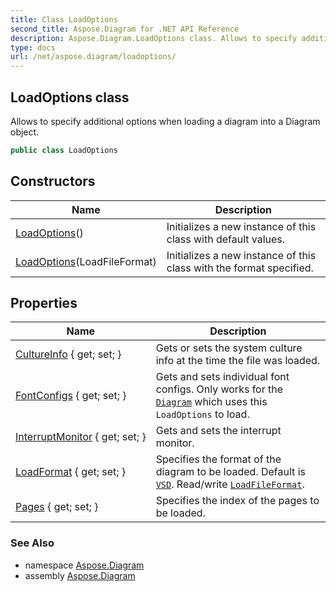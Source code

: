 ```yaml
---
title: Class LoadOptions
second_title: Aspose.Diagram for .NET API Reference
description: Aspose.Diagram.LoadOptions class. Allows to specify additional options when loading a diagram into a Diagram object
type: docs
url: /net/aspose.diagram/loadoptions/
---
```

## LoadOptions class

Allows to specify additional options when loading a diagram into a Diagram object.

```csharp
public class LoadOptions
```

## Constructors

| Name | Description |
| --- | --- |
| [LoadOptions](loadoptions/#constructor)() | Initializes a new instance of this class with default values. |
| [LoadOptions](loadoptions/#constructor_1)(LoadFileFormat) | Initializes a new instance of this class with the format specified. |

## Properties

| Name | Description |
| --- | --- |
| [CultureInfo](../../aspose.diagram/loadoptions/cultureinfo/) { get; set; } | Gets or sets the system culture info at the time the file was loaded. |
| [FontConfigs](../../aspose.diagram/loadoptions/fontconfigs/) { get; set; } | Gets and sets individual font configs. Only works for the [`Diagram`](../diagram/) which uses this `LoadOptions` to load. |
| [InterruptMonitor](../../aspose.diagram/loadoptions/interruptmonitor/) { get; set; } | Gets and sets the interrupt monitor. |
| [LoadFormat](../../aspose.diagram/loadoptions/loadformat/) { get; set; } | Specifies the format of the diagram to be loaded. Default is [`VSD`](../loadfileformat/). Read/write [`LoadFileFormat`](../loadfileformat/). |
| [Pages](../../aspose.diagram/loadoptions/pages/) { get; set; } | Specifies the index of the pages to be loaded. |

### See Also

* namespace [Aspose.Diagram](../../aspose.diagram/)
* assembly [Aspose.Diagram](../../)


